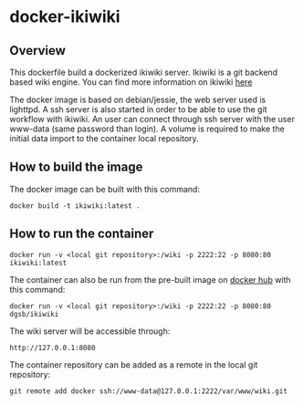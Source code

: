# docker-ikiwiki
## Overview
This dockerfile build a dockerized ikiwiki server.
Ikiwiki is a git backend based wiki engine.
You can find more information on ikiwiki [here](https://ikiwiki.info/)

The docker image is based on debian/jessie, the web server used is lighttpd.
A ssh server is also started in order to be able to use the git workflow with ikiwiki.
An user can connect through ssh server with the user www-data (same password than login).
A volume is required to make the initial data import to the container local repository.

## How to build the image
The docker image can be built with this command:

``
docker build -t ikiwiki:latest .
``

## How to run the container
``
docker run -v <local git repository>:/wiki -p 2222:22 -p 8080:80 ikiwiki:latest
``

The container can also be run from the pre-built image
on [docker hub](https://hub.docker.com/r/dgsb/ikiwiki/) with this command:

``
docker run -v <local git repository>:/wiki -p 2222:22 -p 8080:80 dgsb/ikiwiki
``

The wiki server will be accessible through:

``
http://127.0.0.1:8080
``

The container repository can be added as a remote in the local git repository:

``
git remote add docker ssh://www-data@127.0.0.1:2222/var/www/wiki.git
``

